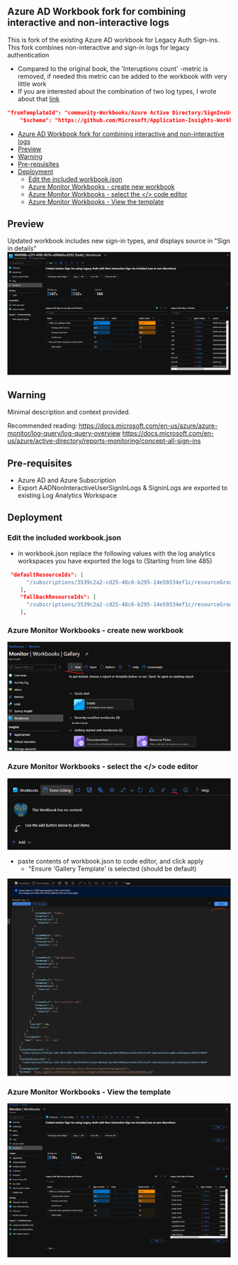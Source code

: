 ## Azure AD Workbook fork for combining interactive and non-interactive logs 
This is fork of the existing Azure AD workbook for Legacy Auth Sign-ins. This fork combines  non-interactive and sign-in logs for legacy authentication
- Compared to the original book, the 'Interuptions count' -metric is removed, if needed this metric can be added to the workbook with very little work 
- If you are interested about the combination of two log types, I wrote about that [link](https://securecloud.blog/2021/01/11/log-analytics-normalizing-different-data-types-for-analytics/)

```json
"fromTemplateId": "community-Workbooks/Azure Active Directory/SignInsUsingLegacyAuth",
    "$schema": "https://github.com/Microsoft/Application-Insights-Workbooks/blob/master/schema/workbook.json"
```
- [Azure AD Workbook fork for combining interactive and non-interactive logs](#azure-ad-workbook-fork-for-combining-interactive-and-non-interactive-logs)
- [Preview](#preview)
- [Warning](#warning)
- [Pre-requisites](#pre-requisites)
- [Deployment](#deployment)
  - [Edit the included workbook.json](#edit-the-included-workbookjson)
  - [Azure Monitor Workbooks -  create new workbook](#azure-monitor-workbooks----create-new-workbook)
  - [Azure Monitor Workbooks - select the </> code editor](#azure-monitor-workbooks---select-the--code-editor)
  - [Azure Monitor Workbooks - View the template](#azure-monitor-workbooks---view-the-template)
## Preview
Updated workbook includes new sign-in types, and displays source in "Sign in details"
![img](img/top.png)

## Warning
Minimal description and context provided.

Recommended reading:
https://docs.microsoft.com/en-us/azure/azure-monitor/log-query/log-query-overview
https://docs.microsoft.com/en-us/azure/active-directory/reports-monitoring/concept-all-sign-ins


## Pre-requisites
- Azure AD and Azure Subscription
- Export AADNonInteractiveUserSignInLogs & SigninLogs are exported to existing Log Analytics Workspace
  
## Deployment

### Edit the included workbook.json
- in workbook.json replace the following values with the log analytics workspaces you have exported the logs to (Starting from line 485)
```json
 "defaultResourceIds": [
      "/subscriptions/3539c2a2-cd25-48c6-b295-14e59334ef1c/resourceGroups/rg-m365758644/providers/Microsoft.OperationalInsights/workspaces/m365x758644",
    ],
    "fallbackResourceIds": [
      "/subscriptions/3539c2a2-cd25-48c6-b295-14e59334ef1c/resourceGroups/rg-m365758644/providers/Microsoft.OperationalInsights/workspaces/m365x758644",
    ],
``` 
### Azure Monitor Workbooks -  create new workbook
![img](img/monitor-new.png)
### Azure Monitor Workbooks - select the </> code editor
![img](img/monitor-new-2.png)
- paste contents of workbook.json to code editor, and click apply
  - "Ensure 'Gallery Template' is selected (should be default)
  
![img](img/monitor-new-3.png)
### Azure Monitor Workbooks - View the template
![img](img/monitor-new-4.png)
